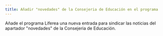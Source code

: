 ```yaml
---
title: Añadir "novedades" de la Consejeria de Educación en el programa Liferea
---
```


Añade el programa Liferea una nueva entrada para sindicar las noticias del apartador "novedades" de la Consejeria de Educación.
